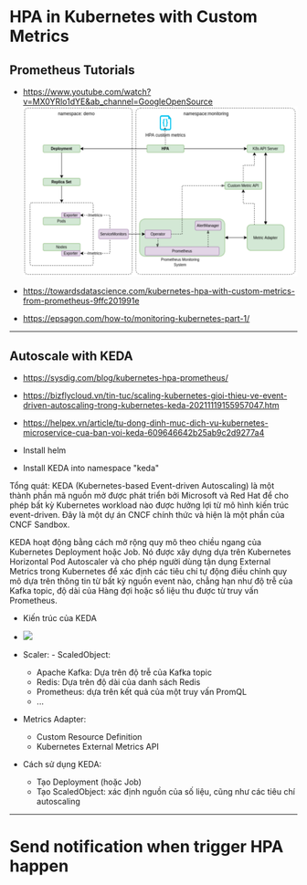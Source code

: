 # HPA in Kubernetes with Custom Metrics

## Prometheus Tutorials
+ https://www.youtube.com/watch?v=MX0YRlo1dYE&ab_channel=GoogleOpenSource
![img.png](img/HPA_custom_metrics.png)


+ https://towardsdatascience.com/kubernetes-hpa-with-custom-metrics-from-prometheus-9ffc201991e


+ https://epsagon.com/how-to/monitoring-kubernetes-part-1/
____
## Autoscale with KEDA
+ https://sysdig.com/blog/kubernetes-hpa-prometheus/
+ https://bizflycloud.vn/tin-tuc/scaling-kubernetes-gioi-thieu-ve-event-driven-autoscaling-trong-kubernetes-keda-20211119155957047.htm
+ https://helpex.vn/article/tu-dong-dinh-muc-dich-vu-kubernetes-microservice-cua-ban-voi-keda-609646642b25ab9c2d9277a4

+ Install helm
+ Install KEDA into namespace "keda"

 Tổng quát: KEDA (Kubernetes-based Event-driven Autoscaling) là một thành phần mã nguồn mở được phát triển bởi Microsoft và Red Hat để cho phép bất kỳ Kubernetes workload nào được hưởng lợi từ mô hình kiến trúc event-driven. Đây là một dự án CNCF chính thức và hiện là một phần của CNCF Sandbox. 

KEDA hoạt động bằng cách mở rộng quy mô theo chiều ngang của Kubernetes Deployment hoặc Job. Nó được xây dựng dựa trên Kubernetes Horizontal Pod Autoscaler và cho phép người dùng tận dụng External Metrics trong Kubernetes để xác định các tiêu chí tự động điều chỉnh quy mô dựa trên thông tin từ bất kỳ nguồn event nào, chẳng hạn như độ trễ của Kafka topic, độ dài của Hàng đợi hoặc số liệu thu được từ truy vấn Prometheus.

+ Kiến trúc của KEDA

+ ![](https://techvccloud.mediacdn.vn/280518386289090560/2021/11/19/kubernetes-autoscaling-163731201742930051138.png)

+ Scaler: - ScaledObject:
  + Apache Kafka: Dựa trên độ trễ của Kafka topic
  + Redis: Dựa trên độ dài của danh sách Redis
  + Prometheus: dựa trên kết quả của một truy vấn PromQL
  + ...

+ Metrics Adapter:
  + Custom Resource Definition
  + Kubernetes External Metrics API

+ Cách sử dụng KEDA:
  + Tạo Deployment (hoặc Job)
  + Tạo ScaledObject: xác định nguồn của số liệu, cũng như các tiêu chí autoscaling
____

# Send notification when trigger HPA happen